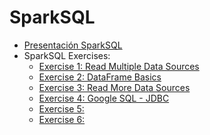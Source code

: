 # SparkSQL

* [Presentación SparkSQL](./spark_sql.pdf)
* SparkSQL Exercises:
    - [Exercise 1: Read Multiple Data Sources](./spark_sql_base_project/src/main/scala/io/keepcoding/spark/sql/exercise1)
    - [Exercise 2: DataFrame Basics](./spark_sql_base_project/src/main/scala/io/keepcoding/spark/sql/exercise2)
    - [Exercise 3: Read More Data Sources](./spark_sql_base_project/src/main/scala/io/keepcoding/spark/sql/exercise3)
    - [Exercise 4: Google SQL - JDBC](./spark_sql_base_project/src/main/scala/io/keepcoding/spark/sql/exercise4)
    - [Exercise 5: ](./spark_sql_base_project/src/main/scala/io/keepcoding/spark/sql/exercise5)
    - [Exercise 6: ]()